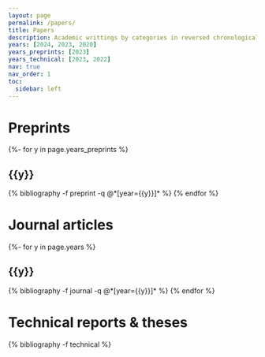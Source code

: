 ```yaml
---
layout: page
permalink: /papers/
title: Papers
description: Academic writtings by categories in reversed chronological order.
years: [2024, 2023, 2020]
years_preprints: [2023]
years_technical: [2023, 2022]
nav: true
nav_order: 1
toc:
  sidebar: left
---
```

<!-- _pages/publications.md -->
<div class="publications">

<h1>Preprints</h1>
{%- for y in page.years_preprints %}
  <h2 class="year">{{y}}</h2>
  {% bibliography -f preprint -q @*[year={{y}}]* %}
{% endfor %}

<h1>Journal articles</h1>
{%- for y in page.years %}
  <h2 class="year">{{y}}</h2>
  {% bibliography -f journal -q @*[year={{y}}]* %}
{% endfor %}

<h1>Technical reports &amp; theses</h1>

{% bibliography -f technical %}

</div>
